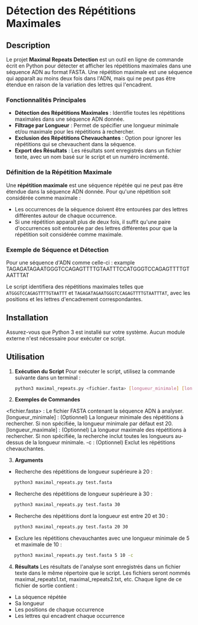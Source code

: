# Détection des Répétitions Maximales

## Description
Le projet **Maximal Repeats Detection** est un outil en ligne de commande écrit en Python pour détecter et afficher les répétitions maximales dans une séquence ADN au format FASTA. Une répétition maximale est une séquence qui apparaît au moins deux fois dans l'ADN, mais qui ne peut pas être étendue en raison de la variation des lettres qui l'encadrent.

### Fonctionnalités Principales
- **Détection des Répétitions Maximales** : Identifie toutes les répétitions maximales dans une séquence ADN donnée.
- **Filtrage par Longueur** : Permet de spécifier une longueur minimale et/ou maximale pour les répétitions à rechercher.
- **Exclusion des Répétitions Chevauchantes** : Option pour ignorer les répétitions qui se chevauchent dans la séquence.
- **Export des Résultats** : Les résultats sont enregistrés dans un fichier texte, avec un nom basé sur le script et un numéro incrémenté.

### Définition de la Répétition Maximale
Une **répétition maximale** est une séquence répétée qui ne peut pas être étendue dans la séquence ADN donnée. Pour qu'une répétition soit considérée comme maximale :
- Les occurrences de la séquence doivent être entourées par des lettres différentes autour de chaque occurrence.
- Si une répétition apparaît plus de deux fois, il suffit qu'une paire d'occurrences soit entourée par des lettres différentes pour que la répétition soit considérée comme maximale.

### Exemple de Séquence et Détection
Pour une séquence d'ADN comme celle-ci :
example 
TAGAGATAGAATGGGTCCAGAGTTTTGTAATTTCCATGGGTCCAGAGTTTTGTAATTTAT

Le script identifiera des répétitions maximales telles que `ATGGGTCCAGAGTTTTGTAATTT` et `TAGAGATAGAATGGGTCCAGAGTTTTGTAATTTAT`, avec les positions et les lettres d'encadrement correspondantes.

## Installation

Assurez-vous que Python 3 est installé sur votre système. Aucun module externe n'est nécessaire pour exécuter ce script.

## Utilisation

1. **Exécution du Script**
   Pour exécuter le script, utilisez la commande suivante dans un terminal :
   ```bash
   python3 maximal_repeats.py <fichier.fasta> [longueur_minimale] [longueur_maximale] [-c]

2. **Exemples de Commandes**

<fichier.fasta> : Le fichier FASTA contenant la séquence ADN à analyser.
[longueur_minimale] : (Optionnel) La longueur minimale des répétitions à rechercher. Si non spécifiée, la longueur minimale par défaut est 20.
[longueur_maximale] : (Optionnel) La longueur maximale des répétitions à rechercher. Si non spécifiée, la recherche inclut toutes les longueurs au-dessus de la longueur minimale.
-c : (Optionnel) Exclut les répétitions chevauchantes.

3. **Arguments**
- Recherche des répétitions de longueur supérieure à 20 :
```bash
   python3 maximal_repeats.py test.fasta
```

- Recherche des répétitions de longueur supérieure à 30 :
```bash
   python3 maximal_repeats.py test.fasta 30
```
- Recherche des répétitions dont la longueur est entre 20 et 30 :
  
```bash
   python3 maximal_repeats.py test.fasta 20 30
```
- Exclure les répétitions chevauchantes avec une longueur minimale de 5 et maximale de 10 :
  
```bash
   python3 maximal_repeats.py test.fasta 5 10 -c
``` 
4. **Résultats** 
Les résultats de l'analyse sont enregistrés dans un fichier texte dans le même répertoire que le script. Les fichiers seront nommés maximal_repeats1.txt, maximal_repeats2.txt, etc. Chaque ligne de ce fichier de sortie contient :

- La séquence répétée
- Sa longueur
- Les positions de chaque occurrence
- Les lettres qui encadrent chaque occurrence
